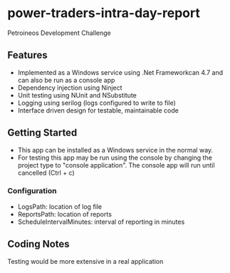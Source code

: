 # power-traders-intra-day-report
Petroineos Development Challenge

## Features
- Implemented as a Windows service using .Net Frameworkcan 4.7 and can also be run as a console app
- Dependency injection using Ninject
- Unit testing using NUnit and NSubstitute
- Logging using serilog (logs configured to write to file)
- Interface driven design for testable, maintainable code

## Getting Started
- This app can be installed as a Windows service in the normal way. 
- For testing this app may be run using the console by changing the project type to "console application". The console app will run until cancelled (Ctrl + c)

### Configuration 
- LogsPath: location of log file
- ReportsPath: location of reports
- ScheduleIntervalMinutes: interval of reporting in minutes

## Coding Notes
Testing would be more extensive in a real application

